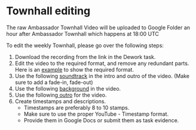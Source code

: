 # Townhall editing

The raw Ambassador Townhall Video will be uploaded to Google Folder an hour after Ambassador Townhall which happens at 18:00 UTC

To edit the weekly Townhall, please go over the following steps:

1. Download the recording from the link in the Dework task.
2. Edit the video to the required format, and remove any redundant parts. Here is an [example](https://www.youtube.com/watch?v=dN0VyNmtxsk) to show the required format.
3. Use the following [soundtrack](https://drive.google.com/file/d/1h6I01BY\_pmJ-X-op5wwuX7uATScpReYp/view?usp=sharing) in the intro and outro of the video. (Make sure to add a fade-in, fade-out)
4. Use the following [background](https://drive.google.com/file/d/1dhaFcG82DhE0\_7z5oZl6HmXdw\_tR4lMK/view?usp=sharing) in the video.
5. Use the following[ outro](https://drive.google.com/file/d/1nJ\_8CsccT-BUcPuLu\_hj92iw30gEjXQp/view?usp=sharing) for the video.
6. Create timestamps and descriptions.
   * &#x20;Timestamps are preferably 8 to 10 stamps.
   * Make sure to use the proper YouTube - Timestamp format.
   * Provide them in Google Docs or submit them as task evidence.


